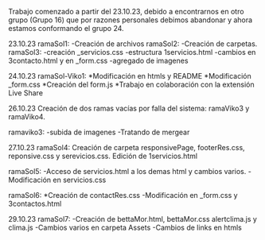 Trabajo comenzado a partir del 23.10.23, debido a encontrarnos en otro grupo (Grupo 16) que por razones personales debimos abandonar y ahora estamos conformando el grupo 24.




23.10.23
ramaSol1:
-Creación de archivos
ramaSol2:
-Creación de carpetas.
ramaSol3:
-creación _servicios.css
-estructura 1servicios.html
-cambios en 3contacto.html y en _form.css
-agregado de imagenes

24.10.23
ramaSol-Viko1:
*Modificación en htmls y README
*Modificación _form.css
*Creación del form.js
*Trabajo en colaboración con la extensión Live Share

26.10.23
Creación de dos ramas vacías por falla del sistema: ramaViko3 y ramaViko4.

ramaviko3:
-subida de imagenes
-Tratando de mergear

27.10.23
ramaSol4:
Creación de  carpeta responsivePage, footerRes.css, reponsive.css y serevicios.css.
Edición de 1servicios.html

ramaSol5:
-Acceso de servicios.html a los demas html y cambios varios.
-Modificación en servicios.css

ramaSol6:
*Creación de contactRes.css
-Modificación en _form.css y 3contactos.html

29.10.23
ramaSol7:
-Creación de bettaMor.html, bettaMor.css alertclima.js y clima.js
-Cambios varios en carpeta Assets
-Cambios de links en htmls